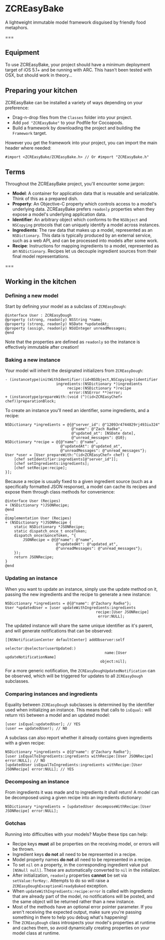 # ZCREasyBake

A lightweight immutable model framework disguised by friendly food metaphors.

===

## Equipment

To use ZCREasyBake, your project should have a minimum deployment target of iOS 5.1+ and be running with ARC. This hasn't been tested with OSX, but should work in theory…

## Preparing your kitchen

ZCREasyBake can be installed a variety of ways depending on your preference:

* Drag-n-drop files from the `Classes` folder into your project.
* Add `pod "ZCREasyBake"` to your Podfile for Cocoapods.
* Build a framework by downloading the project and building the `Framework` target.

However you get the framework into your project, you can import the main header where needed:

```
#import <ZCREasyBake/ZCREasyBake.h> // Or #import "ZCREasyBake.h"
```

## Terms

Throughout the ZCREasyBake project, you'll encounter some jargon:

* **Model**: A container for application data that is reusable and serializable. Think of this as a prepared dish.
* **Property**: An Objective-C property which controls access to a model's underlying data. ZCREasyBake prefers `readonly` properties when they expose a model's underlying application data.
* **Identifier**: An arbitrary object which conforms to the `NSObject` and `NSCopying` protocols that can uniquely identify a model across instances.
* **Ingredients**: The raw data that makes up a model, represented as an `NSDictionary`. This data is typically produced by an external service, such as a web API, and can be processed into models after some work.
* **Recipe**: Instructions for mapping ingredients to a model, represented as an `NSDictionary`. Recipes let us decouple ingredient sources from their final model representations.

===

## Working in the kitchen

### Defining a new model

Start by defining your model as a subclass of `ZCREasyDough`:

```
@interface User : ZCREasyDough
@property (strong, readonly) NSString *name;
@property (strong, readonly) NSDate *updatedAt;
@property (assign, readonly) NSUInteger unreadMessages;
@end
```

Note that the properties are defined as `readonly` so the instance is effectively immutable after creation!

### Baking a new instance

Your model will inherit the designated initializers from `ZCREasyDough`:

```
- (instancetype)initWithIdentifier:(id<NSObject,NSCopying>)identifier
                       ingredients:(NSDictionary *)ingredients
                            recipe:(NSDictionary *)recipe
                             error:(NSError **)error;
+ (instancetype)prepareWith:(void (^)(id<ZCREasyChef> chef))preparationBlock;
```

To create an instance you'll need an identifier, some ingredients, and a recipe:

```
NSDictionary *ingredients = @{@"server_id": @"12093r4744829rj493iu324"
                              @"name": @"Zach Radke",
                              @"updated_at": [NSDate date],
                              @"unread_messages": @10};
NSDictionary *recipe = @{@"name": @"name",
                         @"updatedAt": @"updated_at",
                         @"unreadMessages": @"unread_messages"};
User *user = [User prepareWith:^(id<ZCREasyChef> chef) {
    [chef setIdentifier:ingredients[@"server_id"]];
    [chef setIngredients:ingredients];
    [chef setRecipe:recipe];
}];
```

Because a recipe is usually fixed to a given ingredient source (such as a specifically formatted JSON response), a model can cache its recipes and expose them through class methods for convenience:

```
@interface User (Recipes)
+ (NSDictionary *)JSONRecipe;
@end
…
@implementation User (Recipes)
+ (NSDictionary *)JSONRecipe {
    static NSDictionary *JSONRecipe;
    static dispatch_once_t onceToken;
    dispatch_once(&onceToken, ^{
        JSONRecipe = @{@"name": @"name",
                       @"updatedAt": @"updated_at",
                       @"unreadMessages": @"unread_messages"};
    });
    return JSONRecipe;
}
@end
```

### Updating an instance

When you want to update an instance, simply use the update method on it, passing the new ingredients and the recipe to generate a new instance:

```
NSDictionary *ingredients = @{@"name": @"Zachary Radke"};
User *updatedUser = [user updateWithIngredients:ingredients
                                         recipe:[User JSONRecipe]
                                          error:NULL];
```

The updated instance will share the same unique identifier as it's parent, and will generate notifications that can be observed:

```
[[NSNotificationCenter defaultCenter] addObserver:self
                                         selector:@selector(userUpdated:)
                                             name:[User updateNotificationName]
                                           object:nil];
```

For a more generic notification, the `ZCREasyDoughUpdatedNotification` can be observed, which will be triggered for updates to all `ZCREasyDough` subclasses.

### Comparing instances and ingredients

Equality between `ZCREasyDough` subclasses is determined by the identifier used when initializing an instance. This means that calls to `isEqual:` will return `YES` between a model and an updated model:

```
[user isEqual:updatedUser]; // YES
(user == updatedUser); // NO
```

A subclass can also report whether it already contains given ingredients with a given recipe:

```
NSDictionary *ingredients = @{@"name": @"Zachary Radke"};
[user isEqualToIngredients:ingredients withRecipe:[User JSONRecipe] error:NULL]; // NO
[updatedUser isEqualToIngredients:ingredients withRecipe:[User JSONRecipe] error:NULL]; // YES
```

### Decomposing an instance

From ingredients it was made and to ingredients it shall return! A model can be decomposed using a given recipe into an ingredients dictionary:

```
NSDictionary *ingredients = [updatedUser decomposeWithRecipe:[User JSONRecipe] error:NULL];
```

### Gotchas

Running into difficulties with your models? Maybe these tips can help:

* Recipe keys **must** all be properties on the receiving model, or errors will be thrown.
* Ingredient keys **do not** all need to be represented in a recipe.
* Model property names **do not** all need to be represented in a recipe.
* To set `nil` on a property, in the corresponding ingredient value put `[NSNull null]`. These are automatically converted to `nil` in the initializer.
* After initialization, `readonly` properties **cannot** be set via `setValue:forKey:`. Attempts to do so will raise a `ZCREasyDoughExceptionAlreadyBaked` exception.
* When `updateWithIngredients:recipe:error` is called with ingredients that are already part of the model, no notifications will be posted, and the same object will be returned rather than a new instance.
* Most of the methods have an optional error pointer parameter. If you aren't receiving the expected output, make sure you're passing something in there to help you debug what's happening!
* The `ZCREasyDough` class introspects your model's properties at runtime and caches them, so avoid dynamically creating properties on your model class at runtime.